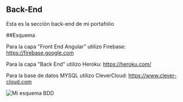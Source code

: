 ## Back-End

Esta es la sección back-end de mi portafolio

##Esquema

Para la capa "Front End Angular" utilizo Firebase:
https://firebase.google.com

Para la capa "Back End" utilizo Heroku:
https://heroku.com/

Para la base de datos MYSQL utilizo CleverCloud:
https://www.clever-cloud.com

![Mi esquema BDD](https://user-images.githubusercontent.com/100737118/198746222-a6d25bcb-36f1-41ba-a45f-0255ac34ceb8.jpg)
